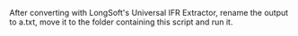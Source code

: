 After converting with LongSoft's Universal IFR Extractor, rename the output to a.txt, move it to the folder containing this script and run it.
